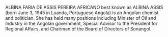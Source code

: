 ALBINA FARIA DE ASSIS PEREIRA AFRICANO best known as ALBINA ASSIS (born June 3, 1945 in Luanda, Portuguese Angola) is an Angolan chemist and politician. She has held many positions including Minister of Oil and Industry in the Angolan government, Special Advisor to the President for Regional Affairs, and Chairman of the Board of Directors of Sonangol.
